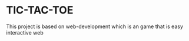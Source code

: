 # TIC-TAC-TOE
This project is based on web-development which is an game that is easy interactive web
